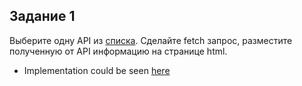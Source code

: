 ## Задание 1

Выберите одну API из [списка](https://pxstudio.pw/blog/15-besplatnyh-api-dlya-napisaniya-testovyh-prilozhenij).
Сделайте fetch запрос, разместите полученную от API информацию на странице html.

* Implementation could be seen [here](https://ychepel.github.io/fe.homeworks/lesson19/)
